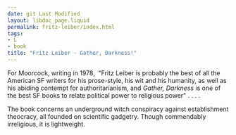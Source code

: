 ```yaml
---
date: git Last Modified
layout: libdoc_page.liquid
permalink: fritz-leiber/index.html
tags:
- L
- book
title: "Fritz Leiber - Gather, Darkness!"
---
```


For Moorcock, writing in 1978,  "Fritz Leiber is probably the best of all the American SF writers for his prose-style,  his wit and his humanity, as well as his abiding contempt for authoritarianism,  and _Gather, Darkness_ is one of the best SF books to relate political  power to religious power" . . . .

The book concerns an underground witch conspiracy against establishment theocracy, all founded on scientific gadgetry. Though commendably irreligious, it is lightweight.